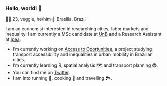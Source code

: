 ### Hello, world! 👋

:raising_hand_man: 23, veggie, he/him
:round_pushpin: Brasilia, Brazil

I am an economist interested in researching cities, labor markets and inequality. I am currently a MSc candidate at [UnB](https://unb.br/) and a Research Assistant at [Ipea](https://github.com/ipeaGIT).

- I’m currently working on [Access to Oportunities](https://www.ipea.gov.br/acessooportunidades/en/), a project studying transport accessibility and inequalities in urban mobility in Brazilian cities. 
- I’m currently learning R, spatial analysis :world_map: and transport planning :metro:.
- You can find me on [Twitter](https://twitter.com/LucasWarwar).
- I am into running :runner:, cooking :shallow_pan_of_food: and travelling :national_park:.

